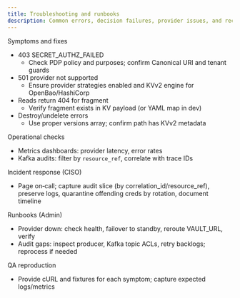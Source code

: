 ```yaml
---
title: Troubleshooting and runbooks
description: Common errors, decision failures, provider issues, and recovery
---
```


Symptoms and fixes

- 403 SECRET_AUTHZ_FAILED
  - Check PDP policy and purposes; confirm Canonical URI and tenant guards
- 501 provider not supported
  - Ensure provider strategies enabled and KVv2 engine for OpenBao/HashiCorp
- Reads return 404 for fragment
  - Verify fragment exists in KV payload (or YAML map in dev)
- Destroy/undelete errors
  - Use proper versions array; confirm path has KVv2 metadata

Operational checks

- Metrics dashboards: provider latency, error rates
- Kafka audits: filter by `resource_ref`, correlate with trace IDs

Incident response (CISO)

- Page on‑call; capture audit slice (by correlation_id/resource_ref), preserve logs, quarantine offending creds by rotation, document timeline

Runbooks (Admin)

- Provider down: check health, failover to standby, reroute VAULT_URL, verify
- Audit gaps: inspect producer, Kafka topic ACLs, retry backlogs; reprocess if needed

QA reproduction

- Provide cURL and fixtures for each symptom; capture expected logs/metrics


